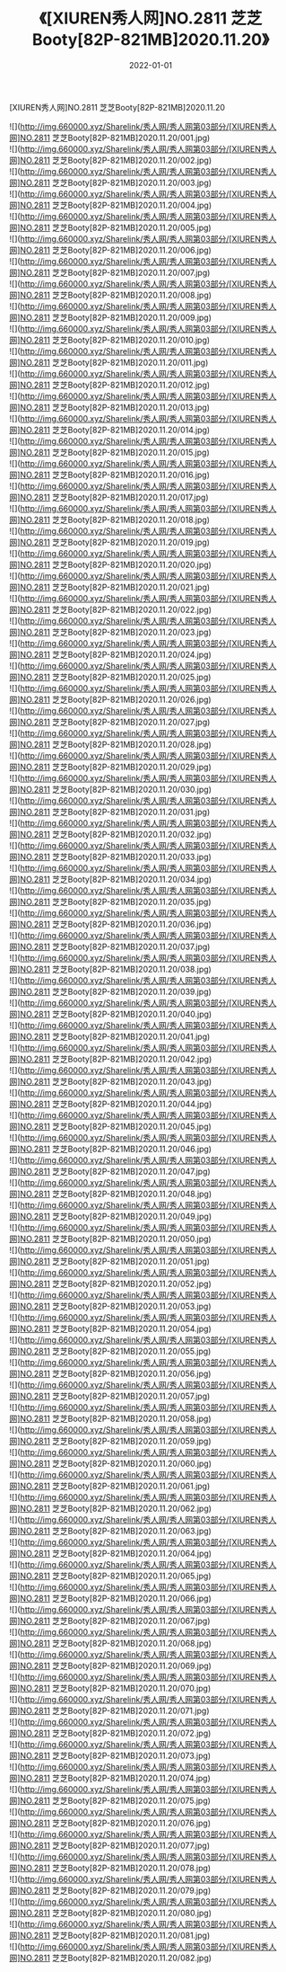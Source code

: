 ﻿---
layout: post
title:  《[XIUREN秀人网]NO.2811 芝芝Booty[82P-821MB]2020.11.20》
date:   2022-01-01
img: http://img.660000.xyz/Sharelink/秀人网/秀人网第03部分/[XIUREN秀人网]NO.2811 芝芝Booty[82P-821MB]2020.11.20/000.jpg
categories: [美女, 清纯, 唯美]
---

[XIUREN秀人网]NO.2811 芝芝Booty[82P-821MB]2020.11.20

 ![](http://img.660000.xyz/Sharelink/秀人网/秀人网第03部分/[XIUREN秀人网]NO.2811 芝芝Booty[82P-821MB]2020.11.20/001.jpg) <br>![](http://img.660000.xyz/Sharelink/秀人网/秀人网第03部分/[XIUREN秀人网]NO.2811 芝芝Booty[82P-821MB]2020.11.20/002.jpg) <br>![](http://img.660000.xyz/Sharelink/秀人网/秀人网第03部分/[XIUREN秀人网]NO.2811 芝芝Booty[82P-821MB]2020.11.20/003.jpg) <br>![](http://img.660000.xyz/Sharelink/秀人网/秀人网第03部分/[XIUREN秀人网]NO.2811 芝芝Booty[82P-821MB]2020.11.20/004.jpg) <br>![](http://img.660000.xyz/Sharelink/秀人网/秀人网第03部分/[XIUREN秀人网]NO.2811 芝芝Booty[82P-821MB]2020.11.20/005.jpg) <br>![](http://img.660000.xyz/Sharelink/秀人网/秀人网第03部分/[XIUREN秀人网]NO.2811 芝芝Booty[82P-821MB]2020.11.20/006.jpg) <br>![](http://img.660000.xyz/Sharelink/秀人网/秀人网第03部分/[XIUREN秀人网]NO.2811 芝芝Booty[82P-821MB]2020.11.20/007.jpg) <br>![](http://img.660000.xyz/Sharelink/秀人网/秀人网第03部分/[XIUREN秀人网]NO.2811 芝芝Booty[82P-821MB]2020.11.20/008.jpg) <br>![](http://img.660000.xyz/Sharelink/秀人网/秀人网第03部分/[XIUREN秀人网]NO.2811 芝芝Booty[82P-821MB]2020.11.20/009.jpg) <br>![](http://img.660000.xyz/Sharelink/秀人网/秀人网第03部分/[XIUREN秀人网]NO.2811 芝芝Booty[82P-821MB]2020.11.20/010.jpg) <br>![](http://img.660000.xyz/Sharelink/秀人网/秀人网第03部分/[XIUREN秀人网]NO.2811 芝芝Booty[82P-821MB]2020.11.20/011.jpg) <br>![](http://img.660000.xyz/Sharelink/秀人网/秀人网第03部分/[XIUREN秀人网]NO.2811 芝芝Booty[82P-821MB]2020.11.20/012.jpg) <br>![](http://img.660000.xyz/Sharelink/秀人网/秀人网第03部分/[XIUREN秀人网]NO.2811 芝芝Booty[82P-821MB]2020.11.20/013.jpg) <br>![](http://img.660000.xyz/Sharelink/秀人网/秀人网第03部分/[XIUREN秀人网]NO.2811 芝芝Booty[82P-821MB]2020.11.20/014.jpg) <br>![](http://img.660000.xyz/Sharelink/秀人网/秀人网第03部分/[XIUREN秀人网]NO.2811 芝芝Booty[82P-821MB]2020.11.20/015.jpg) <br>![](http://img.660000.xyz/Sharelink/秀人网/秀人网第03部分/[XIUREN秀人网]NO.2811 芝芝Booty[82P-821MB]2020.11.20/016.jpg) <br>![](http://img.660000.xyz/Sharelink/秀人网/秀人网第03部分/[XIUREN秀人网]NO.2811 芝芝Booty[82P-821MB]2020.11.20/017.jpg) <br>![](http://img.660000.xyz/Sharelink/秀人网/秀人网第03部分/[XIUREN秀人网]NO.2811 芝芝Booty[82P-821MB]2020.11.20/018.jpg) <br>![](http://img.660000.xyz/Sharelink/秀人网/秀人网第03部分/[XIUREN秀人网]NO.2811 芝芝Booty[82P-821MB]2020.11.20/019.jpg) <br>![](http://img.660000.xyz/Sharelink/秀人网/秀人网第03部分/[XIUREN秀人网]NO.2811 芝芝Booty[82P-821MB]2020.11.20/020.jpg) <br>![](http://img.660000.xyz/Sharelink/秀人网/秀人网第03部分/[XIUREN秀人网]NO.2811 芝芝Booty[82P-821MB]2020.11.20/021.jpg) <br>![](http://img.660000.xyz/Sharelink/秀人网/秀人网第03部分/[XIUREN秀人网]NO.2811 芝芝Booty[82P-821MB]2020.11.20/022.jpg) <br>![](http://img.660000.xyz/Sharelink/秀人网/秀人网第03部分/[XIUREN秀人网]NO.2811 芝芝Booty[82P-821MB]2020.11.20/023.jpg) <br>![](http://img.660000.xyz/Sharelink/秀人网/秀人网第03部分/[XIUREN秀人网]NO.2811 芝芝Booty[82P-821MB]2020.11.20/024.jpg) <br>![](http://img.660000.xyz/Sharelink/秀人网/秀人网第03部分/[XIUREN秀人网]NO.2811 芝芝Booty[82P-821MB]2020.11.20/025.jpg) <br>![](http://img.660000.xyz/Sharelink/秀人网/秀人网第03部分/[XIUREN秀人网]NO.2811 芝芝Booty[82P-821MB]2020.11.20/026.jpg) <br>![](http://img.660000.xyz/Sharelink/秀人网/秀人网第03部分/[XIUREN秀人网]NO.2811 芝芝Booty[82P-821MB]2020.11.20/027.jpg) <br>![](http://img.660000.xyz/Sharelink/秀人网/秀人网第03部分/[XIUREN秀人网]NO.2811 芝芝Booty[82P-821MB]2020.11.20/028.jpg) <br>![](http://img.660000.xyz/Sharelink/秀人网/秀人网第03部分/[XIUREN秀人网]NO.2811 芝芝Booty[82P-821MB]2020.11.20/029.jpg) <br>![](http://img.660000.xyz/Sharelink/秀人网/秀人网第03部分/[XIUREN秀人网]NO.2811 芝芝Booty[82P-821MB]2020.11.20/030.jpg) <br>![](http://img.660000.xyz/Sharelink/秀人网/秀人网第03部分/[XIUREN秀人网]NO.2811 芝芝Booty[82P-821MB]2020.11.20/031.jpg) <br>![](http://img.660000.xyz/Sharelink/秀人网/秀人网第03部分/[XIUREN秀人网]NO.2811 芝芝Booty[82P-821MB]2020.11.20/032.jpg) <br>![](http://img.660000.xyz/Sharelink/秀人网/秀人网第03部分/[XIUREN秀人网]NO.2811 芝芝Booty[82P-821MB]2020.11.20/033.jpg) <br>![](http://img.660000.xyz/Sharelink/秀人网/秀人网第03部分/[XIUREN秀人网]NO.2811 芝芝Booty[82P-821MB]2020.11.20/034.jpg) <br>![](http://img.660000.xyz/Sharelink/秀人网/秀人网第03部分/[XIUREN秀人网]NO.2811 芝芝Booty[82P-821MB]2020.11.20/035.jpg) <br>![](http://img.660000.xyz/Sharelink/秀人网/秀人网第03部分/[XIUREN秀人网]NO.2811 芝芝Booty[82P-821MB]2020.11.20/036.jpg) <br>![](http://img.660000.xyz/Sharelink/秀人网/秀人网第03部分/[XIUREN秀人网]NO.2811 芝芝Booty[82P-821MB]2020.11.20/037.jpg) <br>![](http://img.660000.xyz/Sharelink/秀人网/秀人网第03部分/[XIUREN秀人网]NO.2811 芝芝Booty[82P-821MB]2020.11.20/038.jpg) <br>![](http://img.660000.xyz/Sharelink/秀人网/秀人网第03部分/[XIUREN秀人网]NO.2811 芝芝Booty[82P-821MB]2020.11.20/039.jpg) <br>![](http://img.660000.xyz/Sharelink/秀人网/秀人网第03部分/[XIUREN秀人网]NO.2811 芝芝Booty[82P-821MB]2020.11.20/040.jpg) <br>![](http://img.660000.xyz/Sharelink/秀人网/秀人网第03部分/[XIUREN秀人网]NO.2811 芝芝Booty[82P-821MB]2020.11.20/041.jpg) <br>![](http://img.660000.xyz/Sharelink/秀人网/秀人网第03部分/[XIUREN秀人网]NO.2811 芝芝Booty[82P-821MB]2020.11.20/042.jpg) <br>![](http://img.660000.xyz/Sharelink/秀人网/秀人网第03部分/[XIUREN秀人网]NO.2811 芝芝Booty[82P-821MB]2020.11.20/043.jpg) <br>![](http://img.660000.xyz/Sharelink/秀人网/秀人网第03部分/[XIUREN秀人网]NO.2811 芝芝Booty[82P-821MB]2020.11.20/044.jpg) <br>![](http://img.660000.xyz/Sharelink/秀人网/秀人网第03部分/[XIUREN秀人网]NO.2811 芝芝Booty[82P-821MB]2020.11.20/045.jpg) <br>![](http://img.660000.xyz/Sharelink/秀人网/秀人网第03部分/[XIUREN秀人网]NO.2811 芝芝Booty[82P-821MB]2020.11.20/046.jpg) <br>![](http://img.660000.xyz/Sharelink/秀人网/秀人网第03部分/[XIUREN秀人网]NO.2811 芝芝Booty[82P-821MB]2020.11.20/047.jpg) <br>![](http://img.660000.xyz/Sharelink/秀人网/秀人网第03部分/[XIUREN秀人网]NO.2811 芝芝Booty[82P-821MB]2020.11.20/048.jpg) <br>![](http://img.660000.xyz/Sharelink/秀人网/秀人网第03部分/[XIUREN秀人网]NO.2811 芝芝Booty[82P-821MB]2020.11.20/049.jpg) <br>![](http://img.660000.xyz/Sharelink/秀人网/秀人网第03部分/[XIUREN秀人网]NO.2811 芝芝Booty[82P-821MB]2020.11.20/050.jpg) <br>![](http://img.660000.xyz/Sharelink/秀人网/秀人网第03部分/[XIUREN秀人网]NO.2811 芝芝Booty[82P-821MB]2020.11.20/051.jpg) <br>![](http://img.660000.xyz/Sharelink/秀人网/秀人网第03部分/[XIUREN秀人网]NO.2811 芝芝Booty[82P-821MB]2020.11.20/052.jpg) <br>![](http://img.660000.xyz/Sharelink/秀人网/秀人网第03部分/[XIUREN秀人网]NO.2811 芝芝Booty[82P-821MB]2020.11.20/053.jpg) <br>![](http://img.660000.xyz/Sharelink/秀人网/秀人网第03部分/[XIUREN秀人网]NO.2811 芝芝Booty[82P-821MB]2020.11.20/054.jpg) <br>![](http://img.660000.xyz/Sharelink/秀人网/秀人网第03部分/[XIUREN秀人网]NO.2811 芝芝Booty[82P-821MB]2020.11.20/055.jpg) <br>![](http://img.660000.xyz/Sharelink/秀人网/秀人网第03部分/[XIUREN秀人网]NO.2811 芝芝Booty[82P-821MB]2020.11.20/056.jpg) <br>![](http://img.660000.xyz/Sharelink/秀人网/秀人网第03部分/[XIUREN秀人网]NO.2811 芝芝Booty[82P-821MB]2020.11.20/057.jpg) <br>![](http://img.660000.xyz/Sharelink/秀人网/秀人网第03部分/[XIUREN秀人网]NO.2811 芝芝Booty[82P-821MB]2020.11.20/058.jpg) <br>![](http://img.660000.xyz/Sharelink/秀人网/秀人网第03部分/[XIUREN秀人网]NO.2811 芝芝Booty[82P-821MB]2020.11.20/059.jpg) <br>![](http://img.660000.xyz/Sharelink/秀人网/秀人网第03部分/[XIUREN秀人网]NO.2811 芝芝Booty[82P-821MB]2020.11.20/060.jpg) <br>![](http://img.660000.xyz/Sharelink/秀人网/秀人网第03部分/[XIUREN秀人网]NO.2811 芝芝Booty[82P-821MB]2020.11.20/061.jpg) <br>![](http://img.660000.xyz/Sharelink/秀人网/秀人网第03部分/[XIUREN秀人网]NO.2811 芝芝Booty[82P-821MB]2020.11.20/062.jpg) <br>![](http://img.660000.xyz/Sharelink/秀人网/秀人网第03部分/[XIUREN秀人网]NO.2811 芝芝Booty[82P-821MB]2020.11.20/063.jpg) <br>![](http://img.660000.xyz/Sharelink/秀人网/秀人网第03部分/[XIUREN秀人网]NO.2811 芝芝Booty[82P-821MB]2020.11.20/064.jpg) <br>![](http://img.660000.xyz/Sharelink/秀人网/秀人网第03部分/[XIUREN秀人网]NO.2811 芝芝Booty[82P-821MB]2020.11.20/065.jpg) <br>![](http://img.660000.xyz/Sharelink/秀人网/秀人网第03部分/[XIUREN秀人网]NO.2811 芝芝Booty[82P-821MB]2020.11.20/066.jpg) <br>![](http://img.660000.xyz/Sharelink/秀人网/秀人网第03部分/[XIUREN秀人网]NO.2811 芝芝Booty[82P-821MB]2020.11.20/067.jpg) <br>![](http://img.660000.xyz/Sharelink/秀人网/秀人网第03部分/[XIUREN秀人网]NO.2811 芝芝Booty[82P-821MB]2020.11.20/068.jpg) <br>![](http://img.660000.xyz/Sharelink/秀人网/秀人网第03部分/[XIUREN秀人网]NO.2811 芝芝Booty[82P-821MB]2020.11.20/069.jpg) <br>![](http://img.660000.xyz/Sharelink/秀人网/秀人网第03部分/[XIUREN秀人网]NO.2811 芝芝Booty[82P-821MB]2020.11.20/070.jpg) <br>![](http://img.660000.xyz/Sharelink/秀人网/秀人网第03部分/[XIUREN秀人网]NO.2811 芝芝Booty[82P-821MB]2020.11.20/071.jpg) <br>![](http://img.660000.xyz/Sharelink/秀人网/秀人网第03部分/[XIUREN秀人网]NO.2811 芝芝Booty[82P-821MB]2020.11.20/072.jpg) <br>![](http://img.660000.xyz/Sharelink/秀人网/秀人网第03部分/[XIUREN秀人网]NO.2811 芝芝Booty[82P-821MB]2020.11.20/073.jpg) <br>![](http://img.660000.xyz/Sharelink/秀人网/秀人网第03部分/[XIUREN秀人网]NO.2811 芝芝Booty[82P-821MB]2020.11.20/074.jpg) <br>![](http://img.660000.xyz/Sharelink/秀人网/秀人网第03部分/[XIUREN秀人网]NO.2811 芝芝Booty[82P-821MB]2020.11.20/075.jpg) <br>![](http://img.660000.xyz/Sharelink/秀人网/秀人网第03部分/[XIUREN秀人网]NO.2811 芝芝Booty[82P-821MB]2020.11.20/076.jpg) <br>![](http://img.660000.xyz/Sharelink/秀人网/秀人网第03部分/[XIUREN秀人网]NO.2811 芝芝Booty[82P-821MB]2020.11.20/077.jpg) <br>![](http://img.660000.xyz/Sharelink/秀人网/秀人网第03部分/[XIUREN秀人网]NO.2811 芝芝Booty[82P-821MB]2020.11.20/078.jpg) <br>![](http://img.660000.xyz/Sharelink/秀人网/秀人网第03部分/[XIUREN秀人网]NO.2811 芝芝Booty[82P-821MB]2020.11.20/079.jpg) <br>![](http://img.660000.xyz/Sharelink/秀人网/秀人网第03部分/[XIUREN秀人网]NO.2811 芝芝Booty[82P-821MB]2020.11.20/080.jpg) <br>![](http://img.660000.xyz/Sharelink/秀人网/秀人网第03部分/[XIUREN秀人网]NO.2811 芝芝Booty[82P-821MB]2020.11.20/081.jpg) <br>![](http://img.660000.xyz/Sharelink/秀人网/秀人网第03部分/[XIUREN秀人网]NO.2811 芝芝Booty[82P-821MB]2020.11.20/082.jpg) <br>